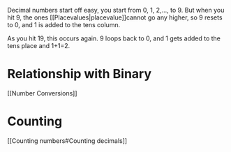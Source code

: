 Decimal numbers start off easy, you start from 0, 1, 2,..., to 9. But when you hit 9, the ones [[Placevalues|placevalue]]cannot go any higher, so 9 resets to 0, and 1 is added to the tens column.

As you hit 19, this occurs again. 9 loops back to 0, and 1 gets added to the tens place and 1+1=2.

# Relationship with Binary
[[Number Conversions]]

# Counting
[[Counting numbers#Counting decimals]]